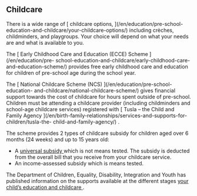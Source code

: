 ##  Childcare

There is a wide range of [ childcare options, ](/en/education/pre-school-
education-and-childcare/your-childcare-options/) including crèches,
childminders, and playgroups. Your choice will depend on what your needs are
and what is available to you.

The [ Early Childhood Care and Education (ECCE) Scheme ](/en/education/pre-
school-education-and-childcare/early-childhood-care-and-education-scheme/)
provides free early childhood care and education for children of pre-school
age during the school year.

The [ National Childcare Scheme (NCS) ](/en/education/pre-school-education-
and-childcare/national-childcare-scheme/) gives financial support towards the
cost of childcare for hours spent outside of pre-school. Children must be
attending a childcare provider (including childminders and school-age
childcare services) registered with [ Tusla – the Child and Family Agency
](/en/birth-family-relationships/services-and-supports-for-children/tusla-the-
child-and-family-agency/) .

The scheme provides 2 types of childcare subsidy for children aged over 6
months (24 weeks) and up to 15 years old:

  * A [ universal subsidy ](/en/education/pre-school-education-and-childcare/universal-childcare-subsidy/) which is not means tested. The subsidy is deducted from the overall bill that you receive from your childcare service. 
  * An income-assessed subsidy which is means tested. 

The Department of Children, Equality, Disability, Integration and Youth has
published information on the supports available at the different stages [ your
child’s education and childcare
](https://www.gov.ie/en/publication/a669c-early-learning-and-care/) .
